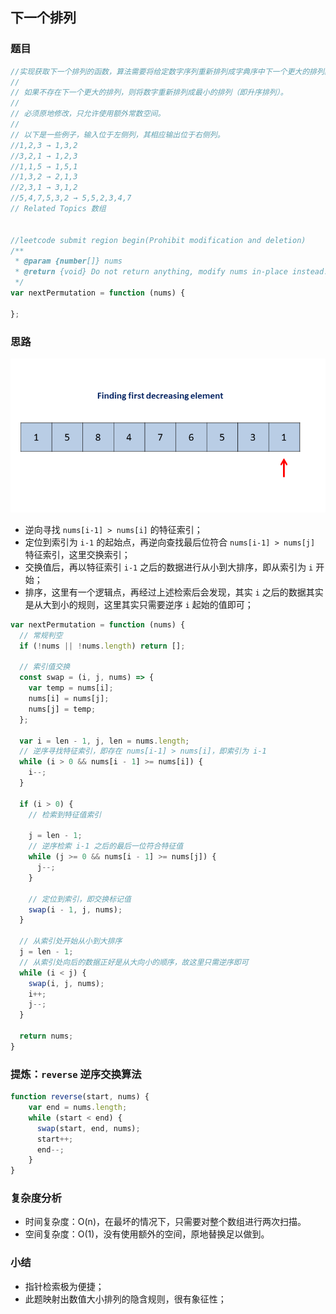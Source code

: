 ## 下一个排列

### 题目
```javascript 1.8
//实现获取下一个排列的函数，算法需要将给定数字序列重新排列成字典序中下一个更大的排列。
//
// 如果不存在下一个更大的排列，则将数字重新排列成最小的排列（即升序排列）。
//
// 必须原地修改，只允许使用额外常数空间。
//
// 以下是一些例子，输入位于左侧列，其相应输出位于右侧列。
//1,2,3 → 1,3,2
//3,2,1 → 1,2,3
//1,1,5 → 1,5,1
//1,3,2 → 2,1,3
//2,3,1 → 3,1,2
//5,4,7,5,3,2 → 5,5,2,3,4,7
// Related Topics 数组


//leetcode submit region begin(Prohibit modification and deletion)
/**
 * @param {number[]} nums
 * @return {void} Do not return anything, modify nums in-place instead.
 */
var nextPermutation = function (nums) {

};
```

### 思路
![](images/下一个排列.gif)
- 逆向寻找 `nums[i-1] > nums[i]` 的特征索引；
- 定位到索引为 `i-1` 的起始点，再逆向查找最后位符合 `nums[i-1] > nums[j]` 特征索引，这里交换索引；
- 交换值后，再以特征索引 `i-1` 之后的数据进行从小到大排序，即从索引为 `i` 开始；
- 排序，这里有一个逻辑点，再经过上述检索后会发现，其实 `i` 之后的数据其实是从大到小的规则，这里其实只需要逆序 `i`
起始的值即可；

```javascript
var nextPermutation = function (nums) {
  // 常规判空
  if (!nums || !nums.length) return [];

  // 索引值交换
  const swap = (i, j, nums) => {
    var temp = nums[i];
    nums[i] = nums[j];
    nums[j] = temp;
  };

  var i = len - 1, j, len = nums.length;
  // 逆序寻找特征索引，即存在 nums[i-1] > nums[i]，即索引为 i-1
  while (i > 0 && nums[i - 1] >= nums[i]) {
    i--;
  }

  if (i > 0) {
    // 检索到特征值索引

    j = len - 1;
    // 逆序检索 i-1 之后的最后一位符合特征值
    while (j >= 0 && nums[i - 1] >= nums[j]) {
      j--;
    }

    // 定位到索引，即交换标记值
    swap(i - 1, j, nums);
  }

  // 从索引处开始从小到大排序
  j = len - 1;
  // 从索引处向后的数据正好是从大向小的顺序，故这里只需逆序即可
  while (i < j) {
    swap(i, j, nums);
    i++;
    j--;
  }

  return nums;
}
```

### 提炼：`reverse` 逆序交换算法
```javascript
function reverse(start, nums) {
    var end = nums.length; 
    while (start < end) {
      swap(start, end, nums);
      start++;
      end--;
    }
}
```

### 复杂度分析
- 时间复杂度：O(n)，在最坏的情况下，只需要对整个数组进行两次扫描。
- 空间复杂度：O(1)，没有使用额外的空间，原地替换足以做到。

### 小结
- 指针检索极为便捷；
- 此题映射出数值大小排列的隐含规则，很有象征性；
